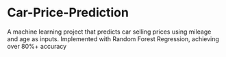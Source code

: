 # Car-Price-Prediction
A machine learning project that predicts car selling prices using mileage and age as inputs. Implemented with Random Forest Regression, achieving over 80%+ accuracy
